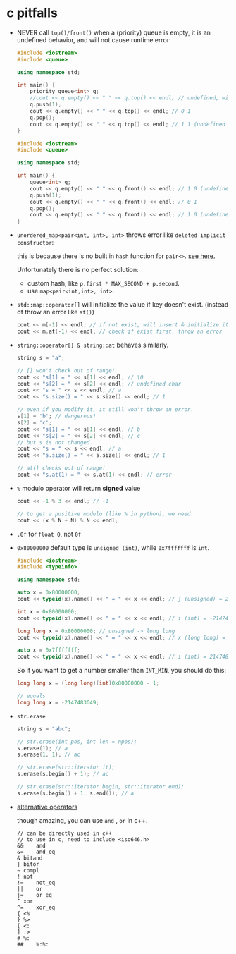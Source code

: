 # c pitfalls

* NEVER call `top()/front()` when a  (priority) queue is empty, it is an undefined behavior, and will not cause runtime error:

  ```cpp
  #include <iostream>
  #include <queue>
  
  using namespace std;
  
  int main() {
      priority_queue<int> q;
      //cout << q.empty() << " " << q.top() << endl; // undefined, will destroy the priority queue and nothing is printed...
      q.push(1);
      cout << q.empty() << " " << q.top() << endl; // 0 1
      q.pop();
      cout << q.empty() << " " << q.top() << endl; // 1 1 (undefined behavior, seems still the last top element.)
  }
  ```

  ```cpp
  #include <iostream>
  #include <queue>
  
  using namespace std;
  
  int main() {
      queue<int> q;
      cout << q.empty() << " " << q.front() << endl; // 1 0 (undefined behavior, seems default to 0)
      q.push(1);
      cout << q.empty() << " " << q.front() << endl; // 0 1
      q.pop();
      cout << q.empty() << " " << q.front() << endl; // 1 0 (undefined behavior)
  }
  ```

  
* `unordered_map<pair<int, int>, int>` throws error like `deleted implicit constructor`:

  this is because there is no built in `hash` function for `pair<>`. [see here.](https://stackoverflow.com/questions/62869571/call-to-implicitly-deleted-default-constructor-of-unordered-set-vectorint)

  Unfortunately there is no perfect solution:

  * custom hash, like `p.first * MAX_SECOND + p.second`.
  * use `map<pair<int,int>, int>`.

  
* `std::map::operator[]` will initialize the value if key doesn't exist. (instead of throw an error like `at()`)

  ```c++
  cout << m[-1] << endl; // if not exist, will insert & initialize it ! (here int --> 0)
  cout << m.at(-1) << endl; // check if exist first, throw an error
  ```

* `string::operator[] & string::at` behaves similarly.

  ```c++
  string s = "a";
  
  // [] won't check out of range!
  cout << "s[1] = " << s[1] << endl; // \0
  cout << "s[2] = " << s[2] << endl; // undefined char
  cout << "s = " << s << endl; // a
  cout << "s.size() = " << s.size() << endl; // 1
  
  // even if you modify it, it still won't throw an error.
  s[1] = 'b'; // dangerous!
  s[2] = 'c';
  cout << "s[1] = " << s[1] << endl; // b 
  cout << "s[2] = " << s[2] << endl; // c
  // but s is not changed.
  cout << "s = " << s << endl; // a
  cout << "s.size() = " << s.size() << endl; // 1
  
  // at() checks out of range!
  cout << "s.at(1) = " << s.at(1) << endl; // error
  ```

  
* `%` modulo operator will return **signed** value

  ```c++
  cout << -1 % 3 << endl; // -1
  
  // to get a positive modulo (like % in python), we need:
  cout << (x % N + N) % N << endl;
  ```

* `.0f` for `float 0`, not `0f`

* `0x80000000` default type is `unsigned (int)`, while `0x7fffffff` is `int`.

  ```cpp
  #include <iostream>
  #include <typeinfo>
  
  using namespace std;
  
  auto x = 0x80000000;
  cout << typeid(x).name() << " = " << x << endl; // j (unsigned) = 2147483648 
  
  int x = 0x80000000;
  cout << typeid(x).name() << " = " << x << endl; // i (int) = -2147483648
  
  long long x = 0x80000000; // unsigned -> long long
  cout << typeid(x).name() << " = " << x << endl; // x (long long) = 2147483648
  
  auto x = 0x7fffffff;
  cout << typeid(x).name() << " = " << x << endl; // i (int) = 2147483647
  ```

  So if you want to get a number smaller than `INT_MIN`, you should do this:

  ```cpp
  long long x = (long long)(int)0x80000000 - 1;
  
  // equals
  long long x = -2147483649;
  ```

* `str.erase`

  ```cpp
  string s = "abc";
  
  // str.erase(int pos, int len = npos);
  s.erase(1); // a
  s.erase(1, 1); // ac
  
  // str.erase(str::iterator it);
  s.erase(s.begin() + 1); // ac
  
  // str.erase(str::iterator begin, str::iterator end);
  s.erase(s.begin() + 1, s.end()); // a
  ```

* [alternative operators](https://en.cppreference.com/w/cpp/language/operator_alternative)

  though amazing, you can use `and` , `or` in c++.

  ```
  // can be directly used in c++
  // to use in c, need to include <iso646.h>
  &&	and
  &=	and_eq
  &	bitand
  |	bitor
  ~	compl
  !	not
  !=	not_eq
  ||	or
  |=	or_eq
  ^	xor
  ^=	xor_eq
  {	<%
  }	%>
  [	<:
  ]	:>
  #	%:
  ##	%:%:
  ```

  
